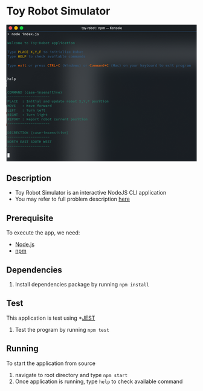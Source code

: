 # Toy Robot Simulator

![View](terminal.png)

## Description

- Toy Robot Simulator is an interactive NodeJS CLI application
- You may refer to full problem description [here](PROBLEM.md)

## Prerequisite

To execute the app, we need:

* [Node.js](https://nodejs.org/en/download/)
* [npm](https://www.npmjs.com/)

## Dependencies

1. Install dependencies package by running `npm install`

## Test

This application is test using *[JEST](https://jestjs.io/)

1. Test the program by running `npm test`

## Running

To start the application from source

1. navigate to root directory and type `npm start`
2. Once application is running, type `help` to check available command
